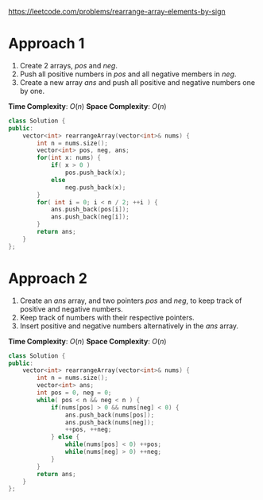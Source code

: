 https://leetcode.com/problems/rearrange-array-elements-by-sign

# Approach 1

1. Create 2 arrays, $pos$ and $neg$.
2. Push all positive numbers in $pos$ and all negative members in $neg$.
3. Create a new array $ans$ and push all positive and negative numbers one by one.

**Time Complexity**: $O(n)$
**Space Complexity**: $O(n)$

```cpp
class Solution {
public:
    vector<int> rearrangeArray(vector<int>& nums) {
        int n = nums.size();
        vector<int> pos, neg, ans;
        for(int x: nums) {
            if( x > 0 )
                pos.push_back(x);
            else
                neg.push_back(x);
        }
        for( int i = 0; i < n / 2; ++i ) {
            ans.push_back(pos[i]);
            ans.push_back(neg[i]);
        }
        return ans;
    }
};
```

# Approach 2

1. Create an $ans$ array, and two pointers $pos$ and $neg$, to keep track of positive and negative numbers.
2. Keep track of numbers with their respective pointers.
3. Insert positive and negative numbers alternatively in the $ans$ array.

**Time Complexity**: $O(n)$
**Space Complexity**: $O(n)$

```cpp
class Solution {
public:
    vector<int> rearrangeArray(vector<int>& nums) {
        int n = nums.size();
        vector<int> ans;
        int pos = 0, neg = 0;
        while( pos < n && neg < n ) {
            if(nums[pos] > 0 && nums[neg] < 0) {
                ans.push_back(nums[pos]);
                ans.push_back(nums[neg]);
                ++pos, ++neg;
            } else {
                while(nums[pos] < 0) ++pos;
                while(nums[neg] > 0) ++neg;
            }
        }
        return ans;
    }
};
```

